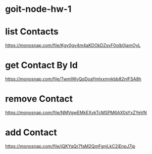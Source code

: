 # goit-node-hw-1
# list Contacts
https://monosnap.com/file/Kgy0gv4m4aKDOkDZsvF0oIb0jamOyL

# get Contact By Id
https://monosnap.com/file/TwmIWvQqDoaYmlxxmnkbb82nlFSA8h

# remove Contact
https://monosnap.com/file/NMVgwEMkEXykTcMSPM6AX0sYxZYeVN

# add Contact
https://monosnap.com/file/jQKYqQr7faM2QmFgnjLkC2jEnpJ7jp
